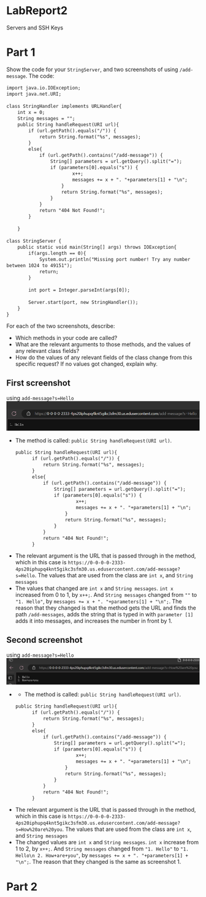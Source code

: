 # LabReport2
Servers and SSH Keys

# Part 1 
Show the code for your `StringServer`, and two screenshots of using `/add-message`.
The code:
```
import java.io.IOException;
import java.net.URI;

class StringHandler implements URLHandler{
    int x = 0;
    String messages = "";
    public String handleRequest(URI url){
        if (url.getPath().equals("/")) {
            return String.format("%s", messages);
        } 
        else{
            if (url.getPath().contains("/add-message")) {
                String[] parameters = url.getQuery().split("=");
                if (parameters[0].equals("s")) {
                        x++;
                        messages += x + ". "+parameters[1] + "\n";
                    }
                    return String.format("%s", messages);
                }
            }
            return "404 Not Found!";
        }

    }

class StringServer {
    public static void main(String[] args) throws IOException{
        if(args.length == 0){
            System.out.println("Missing port number! Try any number between 1024 to 49151");
            return;
        }

        int port = Integer.parseInt(args[0]);

        Server.start(port, new StringHandler());
    }
}
```

For each of the two screenshots, describe:
- Which methods in your code are called?
- What are the relevant arguments to those methods, and the values of any relevant class fields?
- How do the values of any relevant fields of the class change from this specific request? If no values got changed, explain why.

## First screenshot
using `add-message?s=Hello`
![Image](CSE15L_LabReport2_ScreenShot1.png)

- The method is called: `public String handleRequest(URI url)`.
  ```
  public String handleRequest(URI url){
        if (url.getPath().equals("/")) {
            return String.format("%s", messages);
        } 
        else{
            if (url.getPath().contains("/add-message")) {
                String[] parameters = url.getQuery().split("=");
                if (parameters[0].equals("s")) {
                        x++;
                        messages += x + ". "+parameters[1] + "\n";
                    }
                    return String.format("%s", messages);
                }
            }
            return "404 Not Found!";
        }
  ```
- The relevant argument is the URL that is passed through in the method, which in this case is `https://0-0-0-0-2333-4ps20iphupq4knt5gikc3sfm30.us.edusercontent.com/add-message?s=Hello`. The values that are used from the class are `int x`, and `String messages`
- The values that changed are `int x` and `String messages`.  `int x` increased from 0 to 1, by `x++;`. And `String messages` changed from `""` to `"1. Hello"`, by `messages += x + ". "+parameters[1] + "\n";`. 
  The reason that they changed is that the method gets the URL and finds the path `/add-messages`, adds the string that is typed in with `parameter [1]` adds it into messages, and increases the number in front by 1.

## Second screenshot
using `add-message?s=Hello`
![Image](CSE15L_LabReport2_ScreenShot2.png)
- - The method is called: `public String handleRequest(URI url)`.
  ```
  public String handleRequest(URI url){
        if (url.getPath().equals("/")) {
            return String.format("%s", messages);
        } 
        else{
            if (url.getPath().contains("/add-message")) {
                String[] parameters = url.getQuery().split("=");
                if (parameters[0].equals("s")) {
                        x++;
                        messages += x + ". "+parameters[1] + "\n";
                    }
                    return String.format("%s", messages);
                }
            }
            return "404 Not Found!";
        }
  ```
- The relevant argument is the URL that is passed through in the method, which in this case is `https://0-0-0-0-2333-4ps20iphupq4knt5gikc3sfm30.us.edusercontent.com/add-message?s=How%20are%20you`. The values that are used from the class are `int x`, and `String messages`
- The changed values are `int x` and `String messages`. `int x` increase from 1 to 2, by `x++;`. And `String messages` changed from `"1. Hello"` to `"1. Hello\n 2. How+are+you"`, by `messages += x + ". "+parameters[1] + "\n";`. 
  The reason that they changed is the same as screenshot 1.

# Part 2
